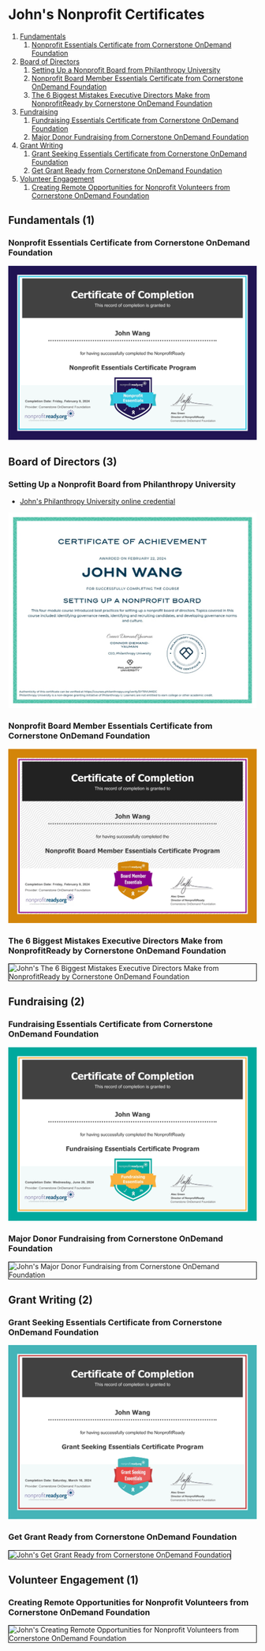 # John's Nonprofit Certificates
1. [Fundamentals](#fundamentals-1)
    1. [Nonprofit Essentials Certificate from Cornerstone OnDemand Foundation](#nonprofit-essentials-certificate-from-cornerstone-ondemand-foundation)
1. [Board of Directors](#board-of-directors-3)
    1. [Setting Up a Nonprofit Board from Philanthropy University](#setting-up-a-nonprofit-board-from-philanthropy-university)
    1. [Nonprofit Board Member Essentials Certificate from Cornerstone OnDemand Foundation](#nonprofit-board-member-essentials-certificate-from-cornerstone-ondemand-foundation)
    1. [The 6 Biggest Mistakes Executive Directors Make from NonprofitReady by Cornerstone OnDemand Foundation](#the-6-biggest-mistakes-executive-directors-make-from-nonprofitready-by-cornerstone-ondemand-foundation)
1. [Fundraising](#fundraising-2)
    1. [Fundraising Essentials Certificate from Cornerstone OnDemand Foundation](#fundraising-essentials-certificate-from-cornerstone-ondemand-foundation)
    1. [Major Donor Fundraising from Cornerstone OnDemand Foundation](#major-donor-fundraising-from-cornerstone-ondemand-foundation)
1. [Grant Writing](#grant-writing-2)
    1. [Grant Seeking Essentials Certificate from Cornerstone OnDemand Foundation](#grant-seeking-essentials-certificate-from-cornerstone-ondemand-foundation)
    1. [Get Grant Ready from Cornerstone OnDemand Foundation](#get-grant-ready-from-cornerstone-ondemand-foundation)
1. [Volunteer Engagement](#volunteer-engagement-1)
    1. [Creating Remote Opportunities for Nonprofit Volunteers from Cornerstone OnDemand Foundation](#creating-remote-opportunities-for-nonprofit-volunteers-from-cornerstone-ondemand-foundation)
## Fundamentals (1)
### Nonprofit Essentials Certificate from Cornerstone OnDemand Foundation

![John's Nonprofit Essentials Certificate from Cornerstone OnDemand Foundation](cert_nonprofit_nonprofit-essentials_nonprofitready-org_cert_2024-02-09.png)

## Board of Directors (3)
### Setting Up a Nonprofit Board from Philanthropy University
* [John's Philanthropy University online credential](https://courses.philanthropyu.org/verify/SYTRVUMIDC)

![John's Setting Up a Nonprofit Board from Philanthropy University](cert_nonprofit_setting-up-a-nonprofit-board_philanthropy-university_cert-SYTRVUMIDC_2024-02-22.png)

### Nonprofit Board Member Essentials Certificate from Cornerstone OnDemand Foundation

![John's Nonprofit Board Member Essentials Certificate from Cornerstone OnDemand Foundation](cert_nonprofit_nonprofit-board-member-essentials_nonprofitready-org_cert_2024-02-09.png)

### The 6 Biggest Mistakes Executive Directors Make from NonprofitReady by Cornerstone OnDemand Foundation

<img src="../cert_boardofdirectors_the-6-biggest-mistakes-executive-directors-make_nonprofitready_cornerstone_2024-06-11.png" alt="John's The 6 Biggest Mistakes Executive Directors Make from NonprofitReady by Cornerstone OnDemand Foundation" style="border:1px solid #000000" />

## Fundraising (2)
### Fundraising Essentials Certificate from Cornerstone OnDemand Foundation

![John's Fundraising Essentials Certificate from Cornerstone OnDemand Foundation](cert_nonprofit_fundraising-essentials_cornerstone_2024-06-26.png)

### Major Donor Fundraising from Cornerstone OnDemand Foundation

<img src="../cert_fundraising_major-donor-fundraising_cornerstone_2024-03-13.png" alt="John's Major Donor Fundraising from Cornerstone OnDemand Foundation" style="border:1px solid #000000" />

## Grant Writing (2)
### Grant Seeking Essentials Certificate from Cornerstone OnDemand Foundation

![John's Grant Seeking Essentials Certificate from Cornerstone OnDemand Foundation](cert_fundraising_grant-seeking-essentials-certificate-program_cornerstone_2024-03-16.png)

### Get Grant Ready from Cornerstone OnDemand Foundation

<img src="../cert_fundraising_get-grant-ready_cornerstone_2024-03-14.png" alt="John's Get Grant Ready from Cornerstone OnDemand Foundation" style="border:1px solid #000000" />

## Volunteer Engagement (1)
### Creating Remote Opportunities for Nonprofit Volunteers from Cornerstone OnDemand Foundation

<img src="../cert_nonprofit_creating-remote-opportunities-for-nonprofit-volunteers_cornerstone_2024-03-18.png" alt="John's Creating Remote Opportunities for Nonprofit Volunteers from Cornerstone OnDemand Foundation" style="border:1px solid #000000" />

